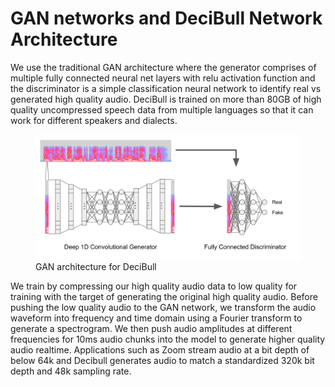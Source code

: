 # GAN networks and DeciBull Network Architecture
We use the traditional GAN architecture where the generator comprises of multiple fully connected neural net layers with relu activation function and the discriminator is a simple classification neural network to identify real vs generated high quality audio. DeciBull is trained on more than 80GB of high quality uncompressed speech data from multiple languages so that it can work for different speakers and dialects.

<figure>
  <img src="/img/gan_diagram.png" width="600">
  <figcaption>GAN architecture for DeciBull</figcaption>
</figure>

We train by compressing our high quality audio data to low quality for training with the target of generating the original high quality audio. Before pushing the low quality audio to the GAN network, we transform the audio waveform into frequency and time domain using a Fourier transform to generate a spectrogram. We then push audio amplitudes at different frequencies for 10ms audio chunks into the model to generate higher quality audio realtime. Applications such as Zoom stream audio at a bit depth of below 64k and Decibull generates audio to match a standardized 320k bit depth and 48k sampling rate.
